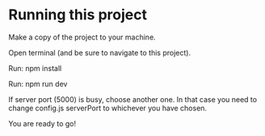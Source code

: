 # Running this project

<p>Make a copy of the project to your machine.</p>

<p>Open terminal (and be sure to navigate to this project).</p>

<p>Run: npm install</p>

<p>Run: npm run dev</p>
<p>If server port (5000) is busy, choose another one. In that case you need to change config.js serverPort to whichever you have chosen.</p>

<p>You are ready to go!</p>